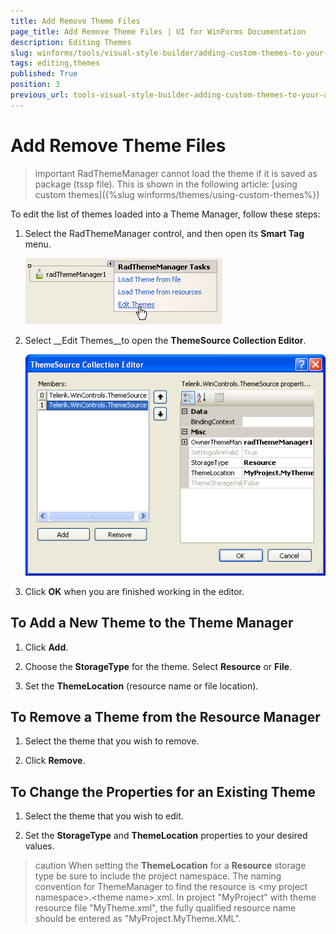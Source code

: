 ```yaml
---
title: Add Remove Theme Files
page_title: Add Remove Theme Files | UI for WinForms Documentation
description: Editing Themes
slug: winforms/tools/visual-style-builder/adding-custom-themes-to-your-application/editing-themes
tags: editing,themes
published: True
position: 3
previous_url: tools-visual-style-builder-adding-custom-themes-to-your-application-editing-themes
---
```


# Add Remove Theme Files

>important RadThemeManager cannot load the theme if it is saved as package (tssp file). This is shown in the following article: [using custom themes]({%slug winforms/themes/using-custom-themes%})

To edit the list of themes loaded into a Theme Manager, follow these steps:

1. Select the RadThemeManager control, and then open its __Smart Tag__ menu. 

    ![tools-visual-style-builder-adding-custom-themes-to-your-application-editing-themes 001](images/tools-visual-style-builder-adding-custom-themes-to-your-application-editing-themes001.png)

1. Select __Edit Themes__to open the __ThemeSource Collection Editor__.

    ![tools-visual-style-builder-adding-custom-themes-to-your-application-editing-themes 002](images/tools-visual-style-builder-adding-custom-themes-to-your-application-editing-themes002.png)

1. Click __OK__ when you are finished working in the editor.

## To Add a New Theme to the Theme Manager

1. Click __Add__.
            

1. Choose the __StorageType__ for the theme. Select __Resource__ or __File__.

1. Set the __ThemeLocation__ (resource name or file location).

## To Remove a Theme from the Resource Manager

1. Select the theme that you wish to remove.
         

1. Click __Remove__.
         

## To Change the Properties for an Existing Theme

1. Select the theme that you wish to edit.
          

1. Set the __StorageType__ and __ThemeLocation__ properties to your desired values. 
        

>caution When setting the __ThemeLocation__ for a __Resource__ storage type be sure to include the project namespace. The naming convention for ThemeManager to find the resource is \<my project namespace\>.\<theme name\>.xml. In project "MyProject" with theme resource file "MyTheme.xml", the fully qualified resource name should be entered as "MyProject.MyTheme.XML".
>

